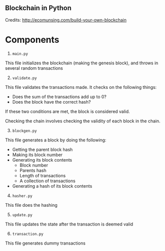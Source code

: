 Blockchain in Python
---

Credits: http://ecomunsing.com/build-your-own-blockchain

# Components

1. `main.py`

This file initializes the blockchain (making the genesis block), and throws in several random transactions

2. `validate.py`

This file validates the transactions made. It checks on the following things:
* Does the sum of the transactions add up to 0?
* Does the block have the correct hash?

If these two conditions are met, the block is considered valid.

Checking the chain involves checking the validity of each block in the chain.

3. `blockgen.py`

This file generates a block by doing the following:
* Getting the parent block hash
* Making its block number
* Generating its block contents
   * Block number
   * Parents hash
   * Length of transactions
   * A collection of transactions
* Generating a hash of its block contents

4. `hasher.py`

This file does the hashing

5. `update.py`

This file updates the state after the transaction is deemed valid

6. `transaction.py`

This file generates dummy transactions
